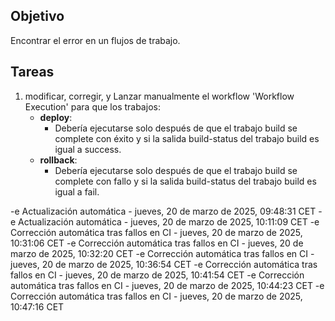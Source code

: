 ## Objetivo

Encontrar el error en un flujos de trabajo.

## Tareas

1. modificar, corregir, y Lanzar manualmente el workflow 'Workflow Execution' para que los trabajos:
     - **deploy**:       
       - Debería ejecutarse solo después de que el trabajo build se complete con éxito y si la salida build-status del trabajo build es igual a success.
     - **rollback**:       
       - Debería ejecutarse solo después de que el trabajo build se complete con fallo y si la salida build-status del trabajo build es igual a fail.
         

-e 
Actualización automática - jueves, 20 de marzo de 2025, 09:48:31 CET
-e 
Actualización automática - jueves, 20 de marzo de 2025, 10:11:09 CET
-e 
Corrección automática tras fallos en CI - jueves, 20 de marzo de 2025, 10:31:06 CET
-e 
Corrección automática tras fallos en CI - jueves, 20 de marzo de 2025, 10:32:20 CET
-e 
Corrección automática tras fallos en CI - jueves, 20 de marzo de 2025, 10:36:54 CET
-e 
Corrección automática tras fallos en CI - jueves, 20 de marzo de 2025, 10:41:54 CET
-e 
Corrección automática tras fallos en CI - jueves, 20 de marzo de 2025, 10:44:23 CET
-e 
Corrección automática tras fallos en CI - jueves, 20 de marzo de 2025, 10:47:16 CET
